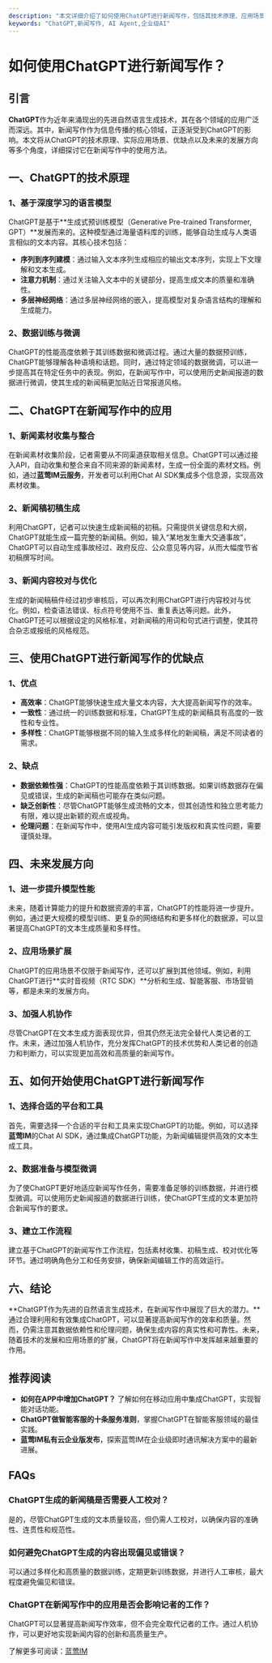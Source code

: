```yaml
---
description: "本文详细介绍了如何使用ChatGPT进行新闻写作，包括其技术原理、应用场景、优缺点以及未来发展方向。"
keywords: "ChatGPT,新闻写作, AI Agent,企业级AI"
---
```

# 如何使用ChatGPT进行新闻写作？

## 引言

**ChatGPT**作为近年来涌现出的先进自然语言生成技术，其在各个领域的应用广泛而深远。其中，新闻写作作为信息传播的核心领域，正逐渐受到ChatGPT的影响。本文将从ChatGPT的技术原理、实际应用场景、优缺点以及未来的发展方向等多个角度，详细探讨它在新闻写作中的使用方法。

## 一、ChatGPT的技术原理

### 1、基于深度学习的语言模型

ChatGPT是基于**生成式预训练模型（Generative Pre-trained Transformer, GPT）**发展而来的。这种模型通过海量语料库的训练，能够自动生成与人类语言相似的文本内容。其核心技术包括：

- **序列到序列建模**：通过输入文本序列生成相应的输出文本序列，实现上下文理解和文本生成。
- **注意力机制**：通过关注输入文本中的关键部分，提高生成文本的质量和准确性。
- **多层神经网络**：通过多层神经网络的嵌入，提高模型对复杂语言结构的理解和生成能力。

### 2、数据训练与微调

ChatGPT的性能高度依赖于其训练数据和微调过程。通过大量的数据预训练，ChatGPT能够理解各种语境和话题。同时，通过特定领域的数据微调，可以进一步提高其在特定任务中的表现。例如，在新闻写作中，可以使用历史新闻报道的数据进行微调，使其生成的新闻稿更加贴近日常报道风格。

## 二、ChatGPT在新闻写作中的应用

### 1、新闻素材收集与整合

在新闻素材收集阶段，记者需要从不同渠道获取相关信息。ChatGPT可以通过接入API，自动收集和整合来自不同来源的新闻素材，生成一份全面的素材文档。例如，通过**蓝莺IM云服务**，开发者可以利用Chat AI SDK集成多个信息源，实现高效素材收集。

### 2、新闻稿初稿生成

利用ChatGPT，记者可以快速生成新闻稿的初稿。只需提供关键信息和大纲，ChatGPT就能生成一篇完整的新闻稿。例如，输入“某地发生重大交通事故”，ChatGPT可以自动生成事故经过、政府反应、公众意见等内容，从而大幅度节省初稿撰写时间。

### 3、新闻内容校对与优化

生成的新闻稿稿件经过初步审核后，可以再次利用ChatGPT进行内容校对与优化。例如，检查语法错误、标点符号使用不当、重复表达等问题。此外，ChatGPT还可以根据设定的风格标准，对新闻稿的用词和句式进行调整，使其符合杂志或报纸的风格规范。

## 三、使用ChatGPT进行新闻写作的优缺点

### 1、优点

- **高效率**：ChatGPT能够快速生成大量文本内容，大大提高新闻写作的效率。
- **一致性**：通过统一的训练数据和标准，ChatGPT生成的新闻稿具有高度的一致性和专业性。
- **多样性**：ChatGPT能够根据不同的输入生成多样化的新闻稿，满足不同读者的需求。

### 2、缺点

- **数据依赖性强**：ChatGPT的性能高度依赖于其训练数据。如果训练数据存在偏见或错误，生成的新闻稿也可能存在类似问题。
- **缺乏创新性**：尽管ChatGPT能够生成流畅的文本，但其创造性和独立思考能力有限，难以提出新颖的观点或视角。
- **伦理问题**：在新闻写作中，使用AI生成内容可能引发版权和真实性问题，需要谨慎处理。

## 四、未来发展方向

### 1、进一步提升模型性能

未来，随着计算能力的提升和数据资源的丰富，ChatGPT的性能将进一步提升。例如，通过更大规模的模型训练、更复杂的网络结构和更多样化的数据源，可以显著提高ChatGPT的文本生成质量和多样性。

### 2、应用场景扩展

ChatGPT的应用场景不仅限于新闻写作，还可以扩展到其他领域。例如，利用ChatGPT进行**实时音视频（RTC SDK）**分析和生成、智能客服、市场营销等，都是未来的发展方向。

### 3、加强人机协作

尽管ChatGPT在文本生成方面表现优异，但其仍然无法完全替代人类记者的工作。未来，通过加强人机协作，充分发挥ChatGPT的技术优势和人类记者的创造力和判断力，可以实现更加高效和高质量的新闻写作。

## 五、如何开始使用ChatGPT进行新闻写作

### 1、选择合适的平台和工具

首先，需要选择一个合适的平台和工具来实现ChatGPT的功能。例如，可以选择**蓝莺IM**的Chat AI SDK，通过集成ChatGPT功能，为新闻编辑提供高效的文本生成工具。

### 2、数据准备与模型微调

为了使ChatGPT更好地适应新闻写作任务，需要准备足够的训练数据，并进行模型微调。可以使用历史新闻报道的数据进行训练，使ChatGPT生成的文本更加符合新闻写作的要求。

### 3、建立工作流程

建立基于ChatGPT的新闻写作工作流程，包括素材收集、初稿生成、校对优化等环节。通过明确角色分工和任务安排，确保新闻编辑工作的高效运行。

## 六、结论

**ChatGPT作为先进的自然语言生成技术，在新闻写作中展现了巨大的潜力。**通过合理利用和有效集成ChatGPT，可以显著提高新闻写作的效率和质量。然而，仍需注意其数据依赖性和伦理问题，确保生成内容的真实性和可靠性。未来，随着技术的发展和应用场景的扩展，ChatGPT将在新闻写作中发挥越来越重要的作用。

## 推荐阅读

- **如何在APP中增加ChatGPT？** 了解如何在移动应用中集成ChatGPT，实现智能对话功能。
- **ChatGPT做智能客服的十条服务准则**，掌握ChatGPT在智能客服领域的最佳实践。
- **蓝莺IM私有云企业版发布**，探索蓝莺IM在企业级即时通讯解决方案中的最新进展。

## FAQs

### **ChatGPT生成的新闻稿是否需要人工校对？**

是的，尽管ChatGPT生成的文本质量较高，但仍需人工校对，以确保内容的准确性、连贯性和规范性。

### **如何避免ChatGPT生成的内容出现偏见或错误？**

可以通过多样化和高质量的数据训练，定期更新训练数据，并进行人工审核，最大程度避免偏见和错误。

### **ChatGPT在新闻写作中的应用是否会影响记者的工作？**

ChatGPT可以显著提高新闻写作效率，但不会完全取代记者的工作。通过人机协作，可以更好地实现新闻内容的创新和高质量生产。

了解更多可阅读：[蓝莺IM](https://www.lanyingim.com)
